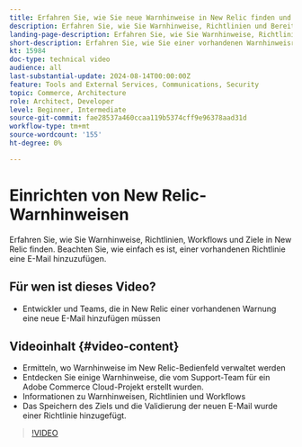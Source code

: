 ```yaml
---
title: Erfahren Sie, wie Sie neue Warnhinweise in New Relic finden und einrichten.
description: Erfahren Sie, wie Sie Warnhinweise, Richtlinien und Bereitstellungsmechanismen für New Relic-Warnhinweise finden.
landing-page-description: Erfahren Sie, wie Sie Warnhinweise, Richtlinien und Bereitstellungsmechanismen für New Relic-Warnhinweise finden.
short-description: Erfahren Sie, wie Sie einer vorhandenen Warnhinweisrichtlinie in New Relic eine neue E-Mail-Adresse hinzufügen.
kt: 15984
doc-type: technical video
audience: all
last-substantial-update: 2024-08-14T00:00:00Z
feature: Tools and External Services, Communications, Security
topic: Commerce, Architecture
role: Architect, Developer
level: Beginner, Intermediate
source-git-commit: fae28537a460ccaa119b5374cff9e96378aad31d
workflow-type: tm+mt
source-wordcount: '155'
ht-degree: 0%

---
```


# Einrichten von New Relic-Warnhinweisen

Erfahren Sie, wie Sie Warnhinweise, Richtlinien, Workflows und Ziele in New Relic finden. Beachten Sie, wie einfach es ist, einer vorhandenen Richtlinie eine E-Mail hinzuzufügen.

## Für wen ist dieses Video?

* Entwickler und Teams, die in New Relic einer vorhandenen Warnung eine neue E-Mail hinzufügen müssen

## Videoinhalt {#video-content}

* Ermitteln, wo Warnhinweise im New Relic-Bedienfeld verwaltet werden
* Entdecken Sie einige Warnhinweise, die vom Support-Team für ein Adobe Commerce Cloud-Projekt erstellt wurden.
* Informationen zu Warnhinweisen, Richtlinien und Workflows
* Das Speichern des Ziels und die Validierung der neuen E-Mail wurde einer Richtlinie hinzugefügt.

>[!VIDEO](https://video.tv.adobe.com/v/3432774?learn=on)
